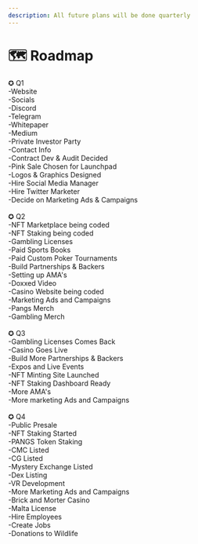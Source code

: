 ```yaml
---
description: All future plans will be done quarterly
---
```


# 🗺 Roadmap

✪ Q1\
\-Website \
\-Socials \
\-Discord \
\-Telegram \
\-Whitepaper\
\-Medium \
\-Private Investor Party \
\-Contact Info \
\-Contract Dev & Audit Decided \
\-Pink Sale Chosen for Launchpad \
\-Logos & Graphics Designed \
\-Hire Social Media Manager \
\-Hire Twitter Marketer \
\-Decide on Marketing Ads & Campaigns\
\
✪ Q2\
\-NFT Marketplace being coded \
\-NFT Staking being coded \
\-Gambling Licenses \
\-Paid Sports Books \
\-Paid Custom Poker Tournaments \
\-Build Partnerships & Backers \
\-Setting up AMA's \
\-Doxxed Video \
\-Casino Website being coded \
\-Marketing Ads and Campaigns \
\-Pangs Merch \
\-Gambling Merch\
\
✪ Q3\
\-Gambling Licenses Comes Back \
\-Casino Goes Live \
\-Build More Partnerships & Backers\
\-Expos and Live Events \
\-NFT Minting Site Launched \
\-NFT Staking Dashboard Ready \
\-More AMA's \
\-More marketing Ads and Campaigns\
\
✪ Q4\
\-Public Presale \
\-NFT Staking Started \
\-PANGS Token Staking \
\-CMC Listed \
\-CG Listed \
\-Mystery Exchange Listed \
\-Dex Listing \
\-VR Development \
\-More Marketing Ads and Campaigns \
\-Brick and Morter Casino \
\-Malta License \
\-Hire Employees \
\-Create Jobs \
\-Donations to Wildlife&#x20;
